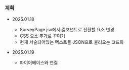 ### 계획

- 2025.01.18

  - SurveyPage.jsx에서 컴포넌트로 전환할 요소 변경
  - CSS 요소 추가로 꾸미기
  - 현재 서술되어있는 텍스트들 JSON으로 불러오는 코드화

- 2025.01.19
  - 파이어베이스와 연결
